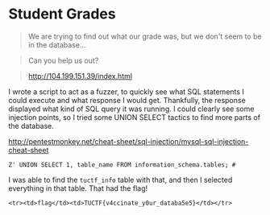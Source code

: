 Student Grades
=============

> We are trying to find out what our grade was, but we don't seem to be in the database...

> Can you help us out?

> http://104.199.151.39/index.html


I wrote a script to act as a fuzzer, to quickly see what SQL statements I could execute and what response I would get. Thankfully, the response displayed what kind of SQL query it was running. I could clearly see some injection points, so I tried some UNION SELECT tactics to find more parts of the database.

http://pentestmonkey.net/cheat-sheet/sql-injection/mysql-sql-injection-cheat-sheet

```
Z' UNION SELECT 1, table_name FROM information_schema.tables; #
```



I was able to find the `tuctf_info` table with that, and then I selected everything in that table. That had the flag!


```
<tr><td>flag</td><td>TUCTF{v4ccinate_y0ur_databa5e5}</td></tr>
```